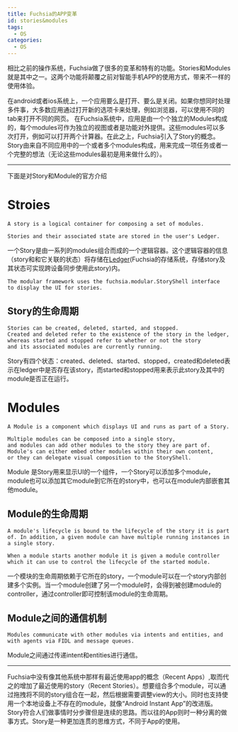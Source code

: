 ```yaml
---
title: Fuchsia的APP变革
id: stories&modules
tags:
  - OS
categories:
  - OS
---
```

相比之前的操作系统，Fuchsia做了很多的变革和特有的功能。Stories和Modules就是其中之一。这两个功能将颠覆之前对智能手机APP的使用方式，带来不一样的使用体验。
<!--more-->
在android或者ios系统上，一个应用要么是打开、要么是关闭。如果你想同时处理多件事，大多数应用通过打开新的选项卡来处理，例如浏览器，可以使用不同的tab来打开不同的网页。
在Fuchsia系统中，应用是由一个个独立的Modules构成的，每个modules可作为独立的视图或者是功能对外提供。这些modules可以多次打开，例如可以打开两个计算器。在此之上，Fuchsia引入了Story的概念。Story由来自不同应用中的一个或者多个modules构成，用来完成一项任务或者一个完整的想法（无论这些modules最初是用来做什么的）。
***
下面是对Story和Module的官方介绍
# Stroies
```
A story is a logical container for composing a set of modules.

Stories and their associated state are stored in the user's Ledger.
```
一个Story是由一系列的modules组合而成的一个逻辑容器。这个逻辑容器的信息（story和和它关联的状态）将存储在[Ledger](https://fuchsia.googlesource.com/fuchsia/+/master/src/ledger/docs/README.md)(Fuchsia的存储系统，存储story及其状态可实现跨设备同步使用此story)内。
```
The modular framework uses the fuchsia.modular.StoryShell interface
to display the UI for stories.
```
## Story的生命周期
```
Stories can be created, deleted, started, and stopped.
Created and deleted refer to the existence of the story in the ledger, whereas started and stopped refer to whether or not the story
and its associated modules are currently running.
```
Story有四个状态：created、deleted、started、stopped，created和deleted表示在ledger中是否存在该story，而started和stopped用来表示此story及其中的module是否正在运行。
# Modules
```
A Module is a component which displays UI and runs as part of a Story.

Multiple modules can be composed into a single story,
and modules can add other modules to the story they are part of. Module's can either embed other modules within their own content,
or they can delegate visual composition to the StoryShell.
```
Module 是Story用来显示UI的一个组件，一个Story可以添加多个module，module也可以添加其它module到它所在的story中，也可以在module内部嵌套其他module。
## Module的生命周期
```
A module's lifecycle is bound to the lifecycle of the story it is part of. In addition, a given module can have multiple running instances in a single story.

When a module starts another module it is given a module controller which it can use to control the lifecycle of the started module.
```
一个模块的生命周期依赖于它所在的story，一个module可以在一个story内部创建多个实例。当一个module创建了另一个module时，会得到被创建module的controller，通过controller即可控制该module的生命周期。
## Module之间的通信机制
```
Modules communicate with other modules via intents and entities, and with agents via FIDL and message queues.
```
Module之间通过传递intent和entities进行通信。
***
Fuchsia中没有像其他系统中那样有最近使用app的概念（Recent Apps）,取而代之的增加了最近使用的story（Recent Stories）。想要组合多个module，可以通过拖拽将不同的story组合在一起，然后根据需要调整view的大小。同时也支持使用一个本地设备上不存在的module，就像“Android Instant App”的改进版。
Story符合人们做事情时分步骤但是连续的思路。而以往的App则时一种分离的做事方式。Story是一种更加连贯的思维方式，不同于App的使用。
